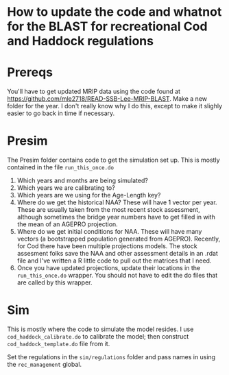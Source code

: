 # How to update the code and whatnot for the BLAST for recreational Cod and Haddock regulations

# Prereqs
You'll have to get updated MRIP data using the code found at https://github.com/mle2718/READ-SSB-Lee-MRIP-BLAST.
Make a new folder for the year. I don't really know why I do this, except to make it slighly easier to go back in time if necessary.

# Presim

The Presim folder contains code to get the simulation set up.  This is mostly contained in the file ``run_this_once.do``
1. Which years and months are being simulated? 
2. Which years we are calibrating to? 
3. Which years are we using for the Age-Length key?
4. Where do we get the historical NAA? These will have 1 vector per year.  These are usually taken from the most recent stock assessment, although sometimes the bridge year numbers have to get filled in with the mean of an AGEPRO projection.
5. Where do we get initial conditions for NAA. These will have many vectors (a bootstrapped population generated from AGEPRO).  Recently, for Cod there have been multiple projections models.  The stock assesment folks save the NAA and other assessment details in an .rdat file and I've written a R little code to pull out the matrices that I need.
6. Once you have updated projections, update their locations in the ``run_this_once.do`` wrapper.  You should not have to edit the do files that are called by this wrapper.

# Sim
This is mostly where the code to simulate the model resides. I use ``cod_haddock_calibrate.do`` to calibrate the model; then construct ``cod_haddock_template.do`` file from it. 

Set the regulations in the ``sim/regulations`` folder and pass names in using the ``rec_management`` global.